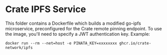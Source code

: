 # Crate IPFS Service

This folder contains a Dockerfile which builds a modified go-ipfs microservice, preconfigured for the Crate remote pinning endpoint. To use the image, you'll need to specify a JWT authentication key. Example:

```
docker run --rm --net=host -e PINATA_KEY=xxxxxxxx ghcr.io/crate-network/ipfs
```